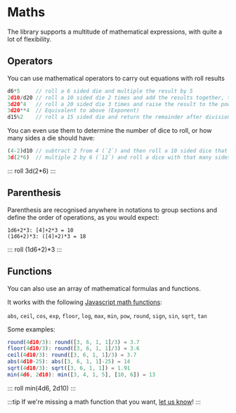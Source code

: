 # Maths

The library supports a multitude of mathematical expressions, with quite a lot of flexibility.


## Operators

You can use mathematical operators to carry out equations with roll results

```javascript
d6*5     // roll a 6 sided die and multiple the result by 5
2d10/d20 // roll a 10 sided die 2 times and add the results together, then roll a 20 sided dice and divide the two totals
3d20^4   // roll a 20 sided die 3 times and raise the result to the power of 4 (Exponent)
3d20**4  // Equivalent to above (Exponent)
d15%2    // roll a 15 sided die and return the remainder after division (Modulus)
```

You can even use them to determine the number of dice to roll, or how many sides a die should have:

```javascript
(4-2)d10 // subtract 2 from 4 (`2`) and then roll a 10 sided dice that many times
3d(2*6)  // multiple 2 by 6 (`12`) and roll a dice with that many sides 3 times
```

::: roll 3d(2*6) :::

## Parenthesis

Parenthesis are recognised anywhere in notations to group sections and define the order of operations, as you would expect:

```javascript{2}
1d6+2*3: [4]+2*3 = 10
(1d6+2)*3: ([4]+2)*3 = 18
```

::: roll (1d6+2)*3 :::


## Functions

You can also use an array of mathematical formulas and functions.

It works with the following [Javascript math functions](https://developer.mozilla.org/en-US/docs/Web/JavaScript/Reference/Global_Objects/Math#Static_methods):

`abs`, `ceil`, `cos`, `exp`, `floor`, `log`, `max`, `min`, `pow`, `round`, `sign`, `sin`, `sqrt`, `tan`

Some examples:

```javascript
round(4d10/3): round([3, 6, 1, 1]/3) = 3.7
floor(4d10/3): round([3, 6, 1, 1]/3) = 3.6
ceil(4d10/3): round([3, 6, 1, 1]/3) = 3.7
abs(4d10-25): abs([3, 6, 1, 1]-25) = 14
sqrt(4d10/3): sqrt([3, 6, 1, 1]) = 1.91
min(4d6, 2d10): min([3, 4, 1, 5], [10, 6]) = 13
```

::: roll min(4d6, 2d10) :::

:::tip
If we're missing a math function that you want, [let us know](https://github.com/GreenImp/rpg-dice-roller/issues)!
:::
